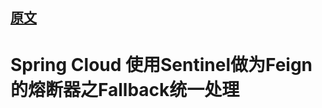 ## [原文](https://blog.csdn.net/ttzommed/article/details/90669320)

# Spring Cloud 使用Sentinel做为Feign的熔断器之Fallback统一处理


